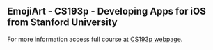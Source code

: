 ## EmojiArt - CS193p - Developing Apps for iOS from Stanford University

For more information access full course at [CS193p webpage](https://cs193p.sites.stanford.edu/).
